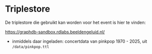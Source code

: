 # Triplestore

De triplestore die gebruikt kan worden voor het event is hier te vinden:

https://graphdb-sandbox.rdlabs.beeldengeluid.nl/

- inmiddels daar ingeladen: concertdata van pinkpop 1970 - 2025, uit `/data/pinkpop.ttl`